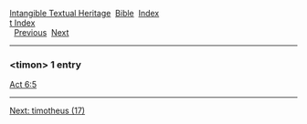 [Intangible Textual Heritage](../../index)  [Bible](../index) 
[Index](index)   
[t Index](_t_)  
  [Previous](c11609)  [Next](c11611) 

------------------------------------------------------------------------

### &lt;timon&gt; 1 entry

[Act 6:5](../kjv/act006.htm#005)  

------------------------------------------------------------------------

[Next: timotheus (17)](c11611)
